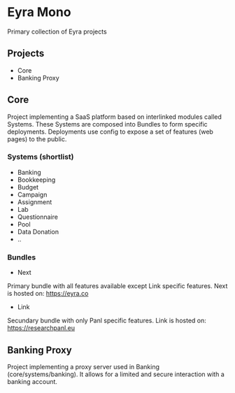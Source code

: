 # Eyra Mono

Primary collection of Eyra projects

## Projects

* Core
* Banking Proxy

## Core

Project implementing a SaaS platform based on interlinked modules called Systems. These Systems are composed into Bundles to form specific deployments. Deployments use config to expose a set of features (web pages) to the public.

### Systems (shortlist)

* Banking
* Bookkeeping
* Budget
* Campaign
* Assignment
* Lab
* Questionnaire
* Pool
* Data Donation
* ..

### Bundles

* Next

Primary bundle with all features available except Link specific features.
Next is hosted on: https://eyra.co

* Link

Secundary bundle with only Panl specific features.
Link is hosted on: https://researchpanl.eu

## Banking Proxy

Project implementing a proxy server used in Banking (core/systems/banking). It allows for a limited and secure interaction with a banking account.
